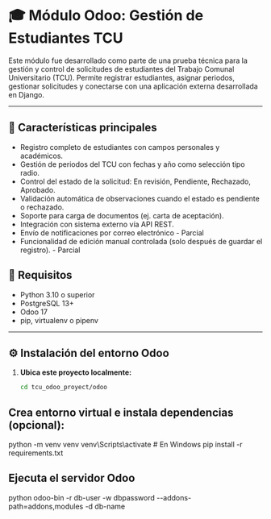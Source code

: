 # 🎓 Módulo Odoo: Gestión de Estudiantes TCU

Este módulo fue desarrollado como parte de una prueba técnica para la gestión y control de solicitudes de estudiantes del Trabajo Comunal Universitario (TCU). Permite registrar estudiantes, asignar periodos, gestionar solicitudes y conectarse con una aplicación externa desarrollada en Django.

---

## 🧩 Características principales

- Registro completo de estudiantes con campos personales y académicos.
- Gestión de periodos del TCU con fechas y año como selección tipo radio.
- Control del estado de la solicitud: En revisión, Pendiente, Rechazado, Aprobado.
- Validación automática de observaciones cuando el estado es pendiente o rechazado.
- Soporte para carga de documentos (ej. carta de aceptación).
- Integración con sistema externo vía API REST.
- Envío de notificaciones por correo electrónico - Parcial
- Funcionalidad de edición manual controlada (solo después de guardar el registro). - Parcial


## 🚀 Requisitos

- Python 3.10 o superior
- PostgreSQL 13+
- Odoo 17
- pip, virtualenv o pipenv

---

## ⚙️ Instalación del entorno Odoo

1. **Ubica este proyecto localmente:**

   ```bash
   cd tcu_odoo_proyect/odoo


## Crea entorno virtual e instala dependencias (opcional):

python -m venv venv
venv\Scripts\activate  # En Windows
pip install -r requirements.txt

## Ejecuta el servidor Odoo
python odoo-bin -r db-user -w dbpassword --addons-path=addons,modules -d db-name
